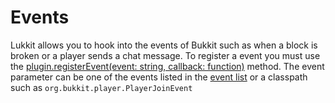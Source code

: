 # Events

Lukkit allows you to hook into the events of Bukkit such as when a block is broken or a player sends a chat message. To register a event you must use the [plugin.registerEvent(event: string, callback: function)](Globals#pluginregistereventevent-string-callback-function) method. The event parameter can be one of the events listed in the [event list](#event-list) or a classpath such as `org.bukkit.player.PlayerJoinEvent`
